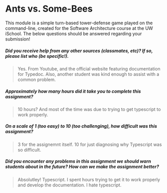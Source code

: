 # Ants vs. Some-Bees

This module is a simple turn-based tower-defense game played on the command-line, created for the Software Architecture course at the UW iSchool.  The below questions should be answered regarding your submission!  

##### Did you receive help from any other sources (classmates, etc)? If so, please list who (be specific!). #####
> Yes. From Youtube, and the official website featuring documentation for Typedoc. Also, another student was kind enough to assist with a common problem. 


##### Approximately how many hours did it take you to complete this assignment? #####
> 10 hours? And most of the time was due to trying to get typescript to work properly. 


##### On a scale of 1 (too easy) to 10 (too challenging), how difficult was this assignment? #####
> 3 for the assignemnt itself. 10 for just diagnosing why Typescript was so difficult.


##### Did you encounter any problems in this assignment we should warn students about in the future? How can we make the assignment better? #####
> Absolutley! Typescript. I spent hours trying to get it to work properly and develop the documentation. I hate typescript.
